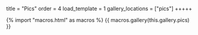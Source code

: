 title = "Pics"
order = 4
load_template = 1
gallery_locations = ["pics"]
+++++

<!-- refered to
https://timnwells.medium.com/create-a-simple-responsive-image-gallery-with-html-and-css-fcb973f595ea -->


<!DOCTYPE html>
<html lang="en">
 <head>
  <!-- <link rel="stylesheet" type="text/css" href="/css/pics.css" />
  <meta charset="utf-8">   -->
  <title>Image Gallery</title>
  <meta name="description" content="Responsive Image Gallery">
  <meta name="author" content="Tim Co">
</head>

{% import "macros.html" as macros %}
{{ macros.gallery(this.gallery.pics) }}
</html>